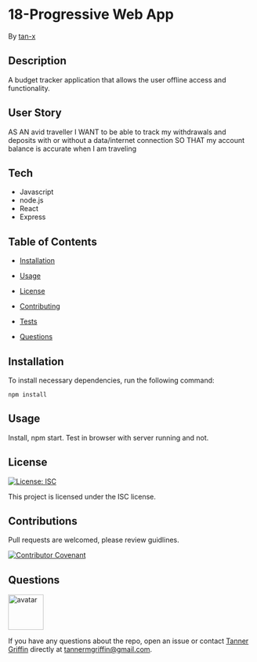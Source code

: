 # 18-Progressive Web App

By [tan-x](https://github.com/tan-x)

## Description

A budget tracker application that allows the user offline access and functionality.

## User Story
AS AN avid traveller
I WANT to be able to track my withdrawals and deposits with or without a data/internet connection
SO THAT my account balance is accurate when I am traveling

## Tech

- Javascript
- node.js
- React
- Express


## Table of Contents

* [Installation](#installation)

* [Usage](#usage)

* [License](#license)

* [Contributing](#contributing)

* [Tests](#tests)

* [Questions](#questions)

## Installation

To install necessary dependencies, run the following command:

```
npm install 
```

## Usage

Install, npm start. Test in browser with server running and not.

## License

[![License: ISC](https://img.shields.io/badge/License-ISC-blue.svg)](https://opensource.org/licenses/ISC)

This project is licensed under the ISC license.

## Contributions

Pull requests are welcomed, please review guidlines.

[![Contributor Covenant](https://img.shields.io/badge/Contributor%20Covenant-v2.0%20adopted-ff69b4.svg)](code_of_conduct.md)


## Questions

<img class="avatar" alt="avatar" src="https://avatars0.githubusercontent.com/u/40008983?v=4" width="72" height="72">

If you have any questions about the repo, open an issue or contact [Tanner Griffin](https://github.com/tan-x) directly at tannermgriffin@gmail.com.